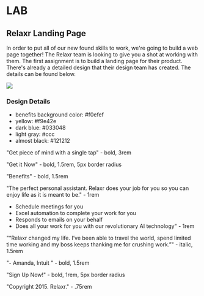 # LAB

## Relaxr Landing Page

In order to put all of our new found skills to work, we're going to build a web page together!  The Relaxr team is looking to give you a shot at working with them.  The first assignment is to build a landing page for their product.  There's already a detailed design that their design team has created.  The details can be found below.

![](https://github.com/jmeade11/FEWD/blob/master/Class%203/labs/relaxr/relaxr_landing.jpg)

### Design Details
- benefits background color: #f0efef
- yellow: #f9e42e
- dark blue: #033048
- light gray: #ccc
- almost black: #121212

"Get piece of mind with a single tap" - bold, 3rem

"Get it Now" - bold, 1.5rem, 5px border radius

"Benefits" - bold, 1.5rem

"The perfect personal assistant. Relaxr does your job for you so you can enjoy life as it is meant to be." - 1rem

- Schedule meetings for you
- Excel automation to complete your work for you
- Responds to emails on your behalf
- Does all your work for you with our revolutionary AI technology" - 1rem

"“Relaxr changed my life. I’ve been able to travel the world, spend limited time working and my boss keeps thanking me for crushing work.”" - italic, 1.5rem

"- Amanda, Intuit " - bold, 1.5rem

"Sign Up Now!" - bold, 1rem, 5px border radius

"Copyright 2015. Relaxr." - .75rem
